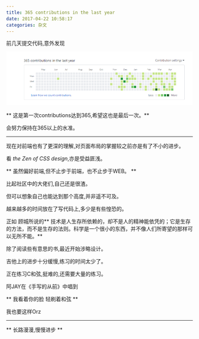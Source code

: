 ```yaml
---
title: 365 contributions in the last year
date: 2017-04-22 10:58:17
categories: 杂文
---
```


前几天提交代码,意外发现

![365-contributions-in-the-last-year](/img/prose/365-contributions-in-the-last-year.jpg)

** 这是第一次contributions达到365,希望这也是最后一次。**

会努力保持在365以上的水准。

*********

现在对前端也有了更深的理解,对页面布局的掌握较之前亦是有了不小的进步。

看 <i> the Zen of CSS design</i>,亦是受益匪浅。

** 虽然偏好前端,但不止步于前端，也不止步于WEB。 **

比起社区中的大佬们,自己还是很渣。

但可以想象自己也能达到那个高度,并非遥不可及。

越来越多的时间放在了写代码上,多少是有些惶恐的。

正如 顾城所说的** 技术是人生存所依赖的，却不是人的精神能依凭的；它是生存的方法，而不是生存的法则。科学是一个很小的东西，并不像人们所寄望的那样可以无所不能。**

除了阅读些有意思的书,最近开始涉略设计。

吉他上的进步十分缓慢,练习的时间太少了。

正在练习C和弦,挺难的,还需要大量的练习。

阿JAY在《手写的从前》中唱到

** 我看着你的脸 轻刷着和弦 **

我也要这样Orz

********

** 长路漫漫,慢慢进步 **

